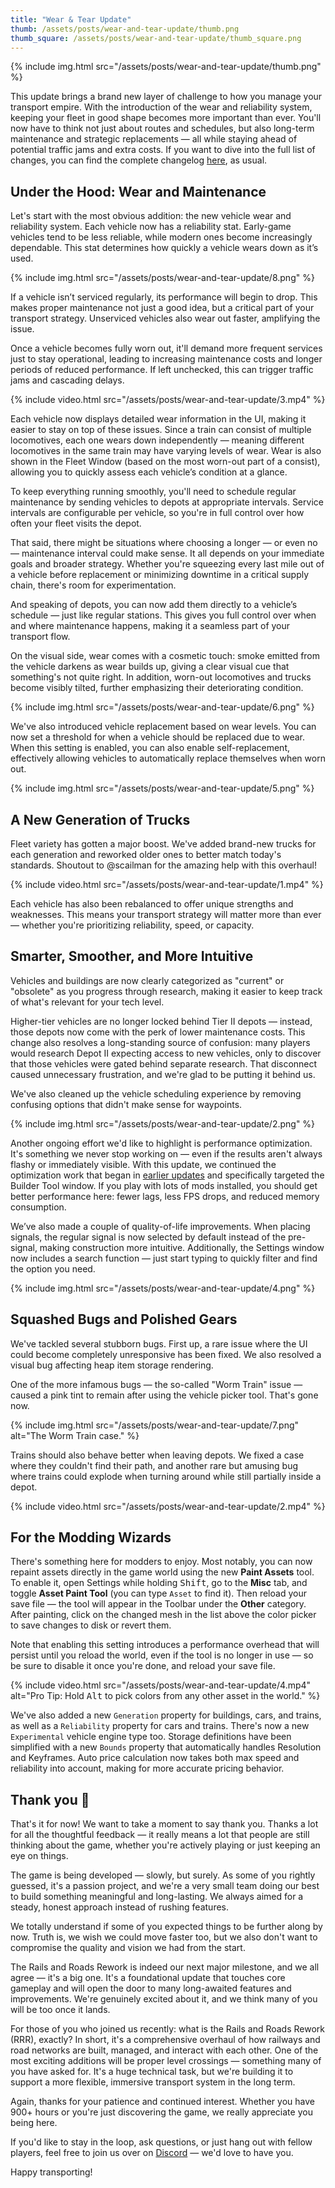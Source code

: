 ```yaml
---
title: "Wear & Tear Update"
thumb: /assets/posts/wear-and-tear-update/thumb.png
thumb_square: /assets/posts/wear-and-tear-update/thumb_square.png
---
```


{% include img.html src="/assets/posts/wear-and-tear-update/thumb.png" %}

This update brings a brand new layer of challenge to how you manage your transport empire. With the introduction of the wear and reliability system, keeping your fleet in good shape becomes more important than ever. You'll now have to think not just about routes and schedules, but also long-term maintenance and strategic replacements — all while staying ahead of potential traffic jams and extra costs. If you want to dive into the full list of changes, you can find the complete changelog [here](/changelog#0.89), as usual.

## Under the Hood: Wear and Maintenance

Let's start with the most obvious addition: the new vehicle wear and reliability system. Each vehicle now has a reliability stat. Early-game vehicles tend to be less reliable, while modern ones become increasingly dependable. This stat determines how quickly a vehicle wears down as it’s used.

{% include img.html src="/assets/posts/wear-and-tear-update/8.png" %}

If a vehicle isn’t serviced regularly, its performance will begin to drop. This makes proper maintenance not just a good idea, but a critical part of your transport strategy. Unserviced vehicles also wear out faster, amplifying the issue.

Once a vehicle becomes fully worn out, it'll demand more frequent services just to stay operational, leading to increasing maintenance costs and longer periods of reduced performance. If left unchecked, this can trigger traffic jams and cascading delays.

{% include video.html src="/assets/posts/wear-and-tear-update/3.mp4" %}

Each vehicle now displays detailed wear information in the UI, making it easier to stay on top of these issues. Since a train can consist of multiple locomotives, each one wears down independently — meaning different locomotives in the same train may have varying levels of wear. Wear is also shown in the Fleet Window (based on the most worn-out part of a consist), allowing you to quickly assess each vehicle’s condition at a glance.

To keep everything running smoothly, you'll need to schedule regular maintenance by sending vehicles to depots at appropriate intervals. Service intervals are configurable per vehicle, so you're in full control over how often your fleet visits the depot.

That said, there might be situations where choosing a longer — or even no — maintenance interval could make sense. It all depends on your immediate goals and broader strategy. Whether you're squeezing every last mile out of a vehicle before replacement or minimizing downtime in a critical supply chain, there's room for experimentation.

And speaking of depots, you can now add them directly to a vehicle’s schedule — just like regular stations. This gives you full control over when and where maintenance happens, making it a seamless part of your transport flow.

On the visual side, wear comes with a cosmetic touch: smoke emitted from the vehicle darkens as wear builds up, giving a clear visual cue that something's not quite right. In addition, worn-out locomotives and trucks become visibly tilted, further emphasizing their deteriorating condition.

{% include img.html src="/assets/posts/wear-and-tear-update/6.png" %}

We've also introduced vehicle replacement based on wear levels. You can now set a threshold for when a vehicle should be replaced due to wear. When this setting is enabled, you can also enable self-replacement, effectively allowing vehicles to automatically replace themselves when worn out.

{% include img.html src="/assets/posts/wear-and-tear-update/5.png" %}

## A New Generation of Trucks

Fleet variety has gotten a major boost. We've added brand-new trucks for each generation and reworked older ones to better match today's standards. Shoutout to @scailman for the amazing help with this overhaul!  

{% include video.html src="/assets/posts/wear-and-tear-update/1.mp4" %}

Each vehicle has also been rebalanced to offer unique strengths and weaknesses. This means your transport strategy will matter more than ever — whether you're prioritizing reliability, speed, or capacity.

## Smarter, Smoother, and More Intuitive

Vehicles and buildings are now clearly categorized as "current" or "obsolete" as you progress through research, making it easier to keep track of what's relevant for your tech level.

Higher-tier vehicles are no longer locked behind Tier II depots — instead, those depots now come with the perk of lower maintenance costs. This change also resolves a long-standing source of confusion: many players would research Depot II expecting access to new vehicles, only to discover that those vehicles were gated behind separate research. That disconnect caused unnecessary frustration, and we're glad to be putting it behind us.

We've also cleaned up the vehicle scheduling experience by removing confusing options that didn't make sense for waypoints.

{% include img.html src="/assets/posts/wear-and-tear-update/2.png" %}

Another ongoing effort we'd like to highlight is performance optimization. It's something we never stop working on — even if the results aren't always flashy or immediately visible. With this update, we continued the optimization work that began in [earlier updates](/devlog/2024-july-development-update/#ui-optimization) and specifically targeted the Builder Tool window. If you play with lots of mods installed, you should get better performance here: fewer lags, less FPS drops, and reduced memory consumption.

We’ve also made a couple of quality-of-life improvements. When placing signals, the regular signal is now selected by default instead of the pre-signal, making construction more intuitive. Additionally, the Settings window now includes a search function — just start typing to quickly filter and find the option you need.

{% include img.html src="/assets/posts/wear-and-tear-update/4.png" %}

## Squashed Bugs and Polished Gears

We've tackled several stubborn bugs. First up, a rare issue where the UI could become completely unresponsive has been fixed. We also resolved a visual bug affecting heap item storage rendering.

One of the more infamous bugs — the so-called "Worm Train" issue — caused a pink tint to remain after using the vehicle picker tool. That's gone now.

{% include img.html src="/assets/posts/wear-and-tear-update/7.png" alt="The Worm Train case." %}

Trains should also behave better when leaving depots. We fixed a case where they couldn't find their path, and another rare but amusing bug where trains could explode when turning around while still partially inside a depot.

{% include video.html src="/assets/posts/wear-and-tear-update/2.mp4" %}

## For the Modding Wizards

There's something here for modders to enjoy. Most notably, you can now repaint assets directly in the game world using the new **Paint Assets** tool. To enable it, open Settings while holding <kbd>Shift</kbd>, go to the **Misc** tab, and toggle **Asset Paint Tool** (you can type `Asset` to find it). Then reload your save file — the tool will appear in the Toolbar under the **Other** category. After painting, click on the changed mesh in the list above the color picker to save changes to disk or revert them. 

Note that enabling this setting introduces a performance overhead that will persist until you reload the world, even if the tool is no longer in use — so be sure to disable it once you're done, and reload your save file.

{% include video.html src="/assets/posts/wear-and-tear-update/4.mp4" alt="Pro Tip: Hold <kbd>Alt</kbd> to pick colors from any other asset in the world." %}

We've also added a new `Generation` property for buildings, cars, and trains, as well as a `Reliability` property for cars and trains. There's now a new `Experimental` vehicle engine type too. Storage definitions have been simplified with a new `Bounds` property that automatically handles Resolution and Keyframes. Auto price calculation now takes both max speed and reliability into account, making for more accurate pricing behavior.

## Thank you 💜

That's it for now! We want to take a moment to say thank you. Thanks a lot for all the thoughtful feedback — it really means a lot that people are still thinking about the game, whether you're actively playing or just keeping an eye on things.

The game is being developed — slowly, but surely. As some of you rightly guessed, it's a passion project, and we're a very small team doing our best to build something meaningful and long-lasting. We always aimed for a steady, honest approach instead of rushing features.

We totally understand if some of you expected things to be further along by now. Truth is, we wish we could move faster too, but we also don't want to compromise the quality and vision we had from the start.

The Rails and Roads Rework is indeed our next major milestone, and we all agree — it's a big one. It's a foundational update that touches core gameplay and will open the door to many long-awaited features and improvements. We're genuinely excited about it, and we think many of you will be too once it lands.

For those of you who joined us recently: what is the Rails and Roads Rework (RRR), exactly? In short, it's a comprehensive overhaul of how railways and road networks are built, managed, and interact with each other. One of the most exciting additions will be proper level crossings — something many of you have asked for. It's a huge technical task, but we're building it to support a more flexible, immersive transport system in the long term.

Again, thanks for your patience and continued interest. Whether you have 900+ hours or you're just discovering the game, we really appreciate you being here.

If you'd like to stay in the loop, ask questions, or just hang out with fellow players, feel free to join us over on [Discord](//discord.gg/VoxelTycoon) — we'd love to have you.

Happy transporting!